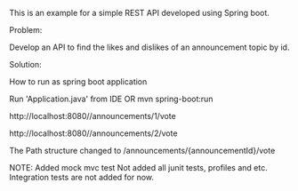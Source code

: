 This is an example for a simple REST API developed using Spring boot. 

Problem:

Develop an API to find the likes and dislikes of an announcement topic by id.

Solution:

How to run as spring boot application

Run 'Application.java' from IDE
OR
mvn spring-boot:run

http://localhost:8080//announcements/1/vote


http://localhost:8080//announcements/2/vote

The Path structure changed to /announcements/{announcementId}/vote

NOTE:
Added mock mvc test
Not added all junit tests, profiles and etc.
Integration tests are not added for now.


